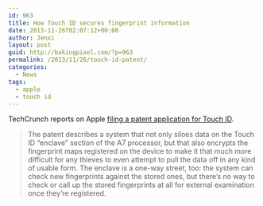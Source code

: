 ```yaml
---
id: 963
title: How Touch ID secures fingerprint information
date: 2013-11-26T02:07:12+00:00
author: Jenxi
layout: post
guid: http://bakingpixel.com/?p=963
permalink: /2013/11/26/touch-id-patent/
categories:
  - News
tags:
  - apple
  - touch id
---
```

TechCrunch reports on Apple [filing a patent application for Touch ID](http://techcrunch.com/2013/11/23/apple-touch-id-patent-application/).

> The patent describes a system that not only siloes data on the Touch ID “enclave” section of the A7 processor, but that also encrypts the fingerprint maps registered on the device to make it that much more difficult for any thieves to even attempt to pull the data off in any kind of usable form. The enclave is a one-way street, too: the system can check new fingerprints against the stored ones, but there’s no way to check or call up the stored fingerprints at all for external examination once they’re registered.